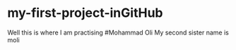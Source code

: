 # my-first-project-inGitHub
Well this is where I am practising 
#Mohammad Oli
My second sister name is moli
